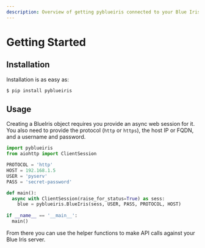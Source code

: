 ```yaml
---
description: Overview of getting pyblueiris connected to your Blue Iris server.
---
```


# Getting Started

## Installation

Installation is as easy as:

```
$ pip install pyblueiris
```

## Usage

Creating a BlueIris object requires you provide an async web session for it.
You also need to provide the protocol (`http` or `https`), the host IP or FQDN, and a username and password.

```python
import pyblueiris
from aiohttp import ClientSession

PROTOCOL = 'http'
HOST = 192.168.1.5
USER = 'pyserv'
PASS = 'secret-password'

def main():  
  async with ClientSession(raise_for_status=True) as sess:
    blue = pyblueiris.BlueIris(sess, USER, PASS, PROTOCOL, HOST)
 
if __name__ == '__main__':
  main()
```

From there you can use the helper functions to make API calls against your Blue Iris server.

